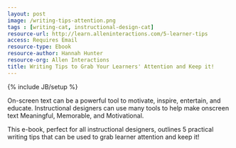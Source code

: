 ```yaml
---
layout: post
image: /writing-tips-attention.png
tags : [writing-cat, instructional-design-cat]
resource-url: http://learn.alleninteractions.com/5-learner-tips
access: Requires Email
resource-type: Ebook
resource-author: Hannah Hunter
resource-org: Allen Interactions
title: Writing Tips to Grab Your Learners' Attention and Keep it!
---
```

{% include JB/setup %}

On-screen text can be a powerful tool to motivate, inspire, entertain, and educate. Instructional designers can use many tools to help make onscreen text Meaningful, Memorable, and Motivational.

This e-book, perfect for all instructional designers, outlines 5 practical writing tips that can be used to grab learner attention and keep it!
